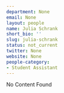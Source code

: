 ```yaml
---
department: None
email: None
layout: people
name: Julia Schrank
short_bio: ''
slug: julia-schrank
status: not_current
twitter: None
website: None
people-category:
- Student Assistant
---
```


No Content Found
